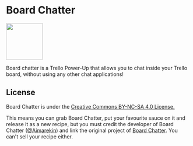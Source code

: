 # Board Chatter
<img src="https://cdn.glitch.com/8ceca49b-97de-410c-808e-925a5b513af5%2Flogo.png?1539186803362" style="width:100px;height:100px">

Board chatter is a Trello Power-Up that allows you to chat inside your Trello board, without using any other chat applications!

## License

Board Chatter is under the [Creative Commons BY-NC-SA 4.0 License.](https://creativecommons.org/licenses/by-nc-sa/4.0/)

This means you can grab Board Chatter, put your favourite sauce on it and release it as a new recipe, but you must credit the developer of Board Chatter ([@Aimarekin](https://glitch.com/@Aimarekin)) and link the original project of [Board Chatter](https://glitch.com/edit/#!/board-chatter?path=README.md). You can't sell your recipe either.

